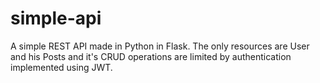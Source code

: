 # simple-api
A simple REST API made in Python in Flask. The only resources are User and his Posts and it's CRUD operations are limited by authentication implemented using JWT.
